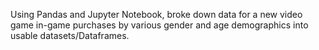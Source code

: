 Using Pandas and Jupyter Notebook, broke down data for a new video game in-game purchases by various gender and age demographics into usable datasets/Dataframes. 
